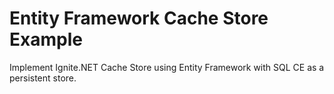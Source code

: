 # Entity Framework Cache Store Example

Implement Ignite.NET Cache Store using Entity Framework with SQL CE as a persistent store.
